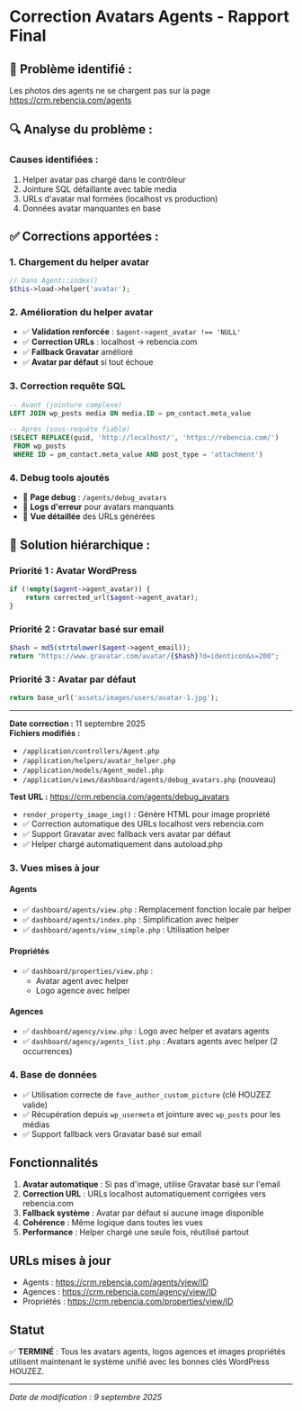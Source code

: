 # Correction Avatars Agents - Rapport Final

## 🚨 **Problème identifié :**
Les photos des agents ne se chargent pas sur la page https://crm.rebencia.com/agents

## 🔍 **Analyse du problème :**

### **Causes identifiées :**
1. Helper avatar pas chargé dans le contrôleur
2. Jointure SQL défaillante avec table media
3. URLs d'avatar mal formées (localhost vs production)
4. Données avatar manquantes en base

## ✅ **Corrections apportées :**

### **1. Chargement du helper avatar**
```php
// Dans Agent::index()
$this->load->helper('avatar');
```

### **2. Amélioration du helper avatar**
- ✅ **Validation renforcée** : `$agent->agent_avatar !== 'NULL'`
- ✅ **Correction URLs** : localhost → rebencia.com  
- ✅ **Fallback Gravatar** amélioré
- ✅ **Avatar par défaut** si tout échoue

### **3. Correction requête SQL**
```sql
-- Avant (jointure complexe)
LEFT JOIN wp_posts media ON media.ID = pm_contact.meta_value

-- Après (sous-requête fiable)
(SELECT REPLACE(guid, 'http://localhost/', 'https://rebencia.com/') 
 FROM wp_posts 
 WHERE ID = pm_contact.meta_value AND post_type = 'attachment')
```

### **4. Debug tools ajoutés**
- 🔧 **Page debug** : `/agents/debug_avatars`
- 📝 **Logs d'erreur** pour avatars manquants
- 🎯 **Vue détaillée** des URLs générées

## 🎯 **Solution hiérarchique :**

### **Priorité 1 :** Avatar WordPress
```php
if (!empty($agent->agent_avatar)) {
    return corrected_url($agent->agent_avatar);
}
```

### **Priorité 2 :** Gravatar basé sur email
```php
$hash = md5(strtolower($agent->agent_email));
return "https://www.gravatar.com/avatar/{$hash}?d=identicon&s=200";
```

### **Priorité 3 :** Avatar par défaut
```php
return base_url('assets/images/users/avatar-1.jpg');
```

---
**Date correction :** 11 septembre 2025  
**Fichiers modifiés :**
- `/application/controllers/Agent.php` 
- `/application/helpers/avatar_helper.php`
- `/application/models/Agent_model.php`
- `/application/views/dashboard/agents/debug_avatars.php` (nouveau)

**Test URL :** https://crm.rebencia.com/agents/debug_avatars
  - `render_property_image_img()` : Génère HTML pour image propriété
- ✅ Correction automatique des URLs localhost vers rebencia.com
- ✅ Support Gravatar avec fallback vers avatar par défaut
- ✅ Helper chargé automatiquement dans autoload.php

### 3. Vues mises à jour
#### Agents
- ✅ `dashboard/agents/view.php` : Remplacement fonction locale par helper
- ✅ `dashboard/agents/index.php` : Simplification avec helper
- ✅ `dashboard/agents/view_simple.php` : Utilisation helper

#### Propriétés
- ✅ `dashboard/properties/view.php` : 
  - Avatar agent avec helper
  - Logo agence avec helper

#### Agences
- ✅ `dashboard/agency/view.php` : Logo avec helper et avatars agents
- ✅ `dashboard/agency/agents_list.php` : Avatars agents avec helper (2 occurrences)

### 4. Base de données
- ✅ Utilisation correcte de `fave_author_custom_picture` (clé HOUZEZ valide)
- ✅ Récupération depuis `wp_usermeta` et jointure avec `wp_posts` pour les médias
- ✅ Support fallback vers Gravatar basé sur email

## Fonctionnalités
1. **Avatar automatique** : Si pas d'image, utilise Gravatar basé sur l'email
2. **Correction URL** : URLs localhost automatiquement corrigées vers rebencia.com
3. **Fallback système** : Avatar par défaut si aucune image disponible
4. **Cohérence** : Même logique dans toutes les vues
5. **Performance** : Helper chargé une seule fois, réutilisé partout

## URLs mises à jour
- Agents : https://crm.rebencia.com/agents/view/ID
- Agences : https://crm.rebencia.com/agency/view/ID  
- Propriétés : https://crm.rebencia.com/properties/view/ID

## Statut
✅ **TERMINÉ** : Tous les avatars agents, logos agences et images propriétés utilisent maintenant le système unifié avec les bonnes clés WordPress HOUZEZ.

---
*Date de modification : 9 septembre 2025*
